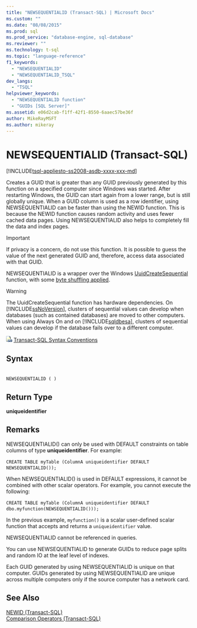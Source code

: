 ```yaml
---
title: "NEWSEQUENTIALID (Transact-SQL) | Microsoft Docs"
ms.custom: ""
ms.date: "08/08/2015"
ms.prod: sql
ms.prod_service: "database-engine, sql-database"
ms.reviewer: ""
ms.technology: t-sql
ms.topic: "language-reference"
f1_keywords: 
  - "NEWSEQUENTIALID"
  - "NEWSEQUENTIALID_TSQL"
dev_langs: 
  - "TSQL"
helpviewer_keywords: 
  - "NEWSEQUENTIALID function"
  - "GUIDs [SQL Server]"
ms.assetid: e06d2cab-f1ff-42f1-8550-6aaec57be36f
author: MikeRayMSFT
ms.author: mikeray
---
```

# NEWSEQUENTIALID (Transact-SQL)
[!INCLUDE[tsql-appliesto-ss2008-asdb-xxxx-xxx-md](../../includes/tsql-appliesto-ss2008-asdb-xxxx-xxx-md.md)]

  Creates a GUID that is greater than any GUID previously generated by this function on a specified computer since Windows was started. After restarting Windows, the GUID can start again from a lower range, but is still globally unique. When a GUID column is used as a row identifier, using NEWSEQUENTIALID can be faster than using the NEWID function. This is because the NEWID function causes random activity and uses fewer cached data pages. Using NEWSEQUENTIALID also helps to completely fill the data and index pages.  
  
> [!IMPORTANT]  
>  If privacy is a concern, do not use this function. It is possible to guess the value of the next generated GUID and, therefore, access data associated with that GUID.  
  
 NEWSEQUENTIALID is a wrapper over the Windows [UuidCreateSequential](https://go.microsoft.com/fwlink/?LinkId=164027) function, with some [byte shuffling applied](https://blogs.msdn.microsoft.com/dbrowne/2012/07/03/how-to-generate-sequential-guids-for-sql-server-in-net/).
  
> [!WARNING]  
>  The UuidCreateSequential function has hardware dependencies. On [!INCLUDE[ssNoVersion](../../includes/ssnoversion-md.md)], clusters of sequential values can develop when databases (such as contained databases) are moved to other computers. When using Always On and on [!INCLUDE[sqldbesa](../../includes/sqldbesa-md.md)], clusters of sequential values can develop if the database fails over to a different computer.  
  
 ![Topic link icon](../../database-engine/configure-windows/media/topic-link.gif "Topic link icon") [Transact-SQL Syntax Conventions](../../t-sql/language-elements/transact-sql-syntax-conventions-transact-sql.md)  
  
## Syntax  
  
```  
  
NEWSEQUENTIALID ( )  
```  
  
## Return Type  
 **uniqueidentifier**  
  
## Remarks  
 NEWSEQUENTIALID() can only be used with DEFAULT constraints on table columns of type **uniqueidentifier**. For example:  
  
```  
CREATE TABLE myTable (ColumnA uniqueidentifier DEFAULT NEWSEQUENTIALID());   
```  
  
 When NEWSEQUENTIALID() is used in DEFAULT expressions, it cannot be combined with other scalar operators. For example, you cannot execute the following:  
  
```  
CREATE TABLE myTable (ColumnA uniqueidentifier DEFAULT dbo.myfunction(NEWSEQUENTIALID()));  
```  
  
 In the previous example, `myfunction()` is a scalar user-defined scalar function that accepts and returns a `uniqueidentifier` value.  
  
 NEWSEQUENTIALID cannot be referenced in queries.  
  
 You can use NEWSEQUENTIALID to generate GUIDs to reduce page splits and random IO at the leaf level of indexes.  
  
 Each GUID generated by using NEWSEQUENTIALID is unique on that computer. GUIDs generated by using NEWSEQUENTIALID are unique across multiple computers only if the source computer has a network card.  
  
## See Also  
 [NEWID &#40;Transact-SQL&#41;](../../t-sql/functions/newid-transact-sql.md)   
 [Comparison Operators &#40;Transact-SQL&#41;](../../t-sql/language-elements/comparison-operators-transact-sql.md)  
  
  
